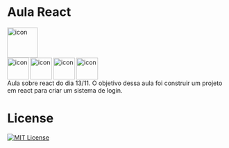 # Aula React

<div style="display: flex; align-items: flex-start;"><img src="https://techstack-generator.vercel.app/react-icon.svg" alt="icon" align="left" width="70"/></div>
<img src="https://cdn.jsdelivr.net/gh/devicons/devicon@latest/icons/javascript/javascript-plain.svg" alt="icon" align="left" width="50"/>
<img src="https://cdn.jsdelivr.net/gh/devicons/devicon@latest/icons/html5/html5-plain.svg" alt="icon" align="left" width="50"/>
<img src="https://cdn.jsdelivr.net/gh/devicons/devicon@latest/icons/css3/css3-plain.svg" alt="icon" align="left" width="50"/>
<img src="https://cdn.jsdelivr.net/gh/devicons/devicon@latest/icons/vscode/vscode-original.svg"  alt="icon" align="center" width="50"/>

<br>
Aula sobre react do dia 13/11. O objetivo dessa aula foi construir um projeto em react para criar um sistema de login.

# License

[![MIT License](https://img.shields.io/badge/License-MIT-green.svg)](./LICENSE)
